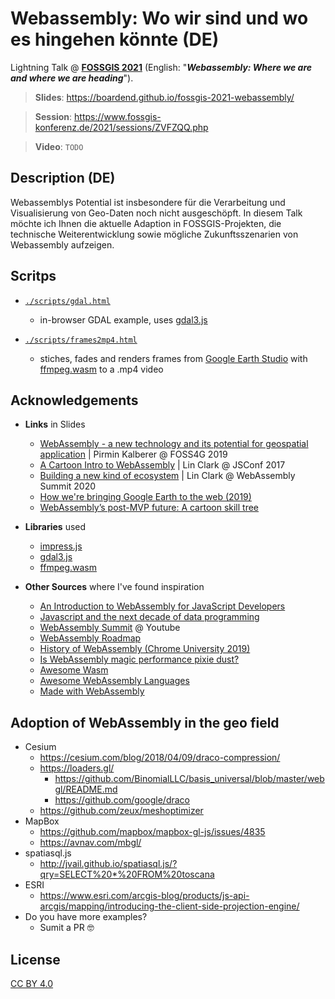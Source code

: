 # Webassembly: Wo wir sind und wo es hingehen könnte (DE)

Lightning Talk @ **[FOSSGIS 2021](https://www.fossgis-konferenz.de/2021/)** (English: "**_Webassembly: Where we are and where we are heading_**").

> **Slides**: https://boardend.github.io/fossgis-2021-webassembly/

> **Session**: https://www.fossgis-konferenz.de/2021/sessions/ZVFZQQ.php

> **Video**: `TODO`

## Description (DE)

Webassemblys Potential ist insbesondere für die Verarbeitung und Visualisierung von Geo-Daten noch nicht ausgeschöpft. In diesem Talk möchte ich Ihnen die aktuelle Adaption in FOSSGIS-Projekten, die technische Weiterentwicklung sowie mögliche Zukunftsszenarien von Webassembly aufzeigen.

## Scritps

- [`./scripts/gdal.html`](https://boardend.github.io/fossgis-2021-webassembly/scripts/gdal.html)

  - in-browser GDAL example, uses [gdal3.js](https://github.com/trylab-net/gdal3.js)

- [`./scripts/frames2mp4.html`](https://boardend.github.io/fossgis-2021-webassembly/scripts/frames2mp4.html)
  - stiches, fades and renders frames from [Google Earth Studio](https://www.google.com/intl/de/earth/studio/) with [ffmpeg.wasm](https://github.com/ffmpegwasm/ffmpeg.wasm) to a .mp4 video

## Acknowledgements

- **Links** in Slides
  - [WebAssembly - a new technology and its potential for geospatial application](https://media.ccc.de/v/bucharest-230-webassembly-a-new-technology-and-its-potential-for-geospatial-application) | Pirmin Kalberer @ FOSS4G 2019
  - [A Cartoon Intro to WebAssembly](https://github.com/matiassingers/awesome-readme) | Lin Clark @ JSConf 2017
  - [Building a new kind of ecosystem](https://bulldogjob.com/news/449-how-to-write-a-good-readme-for-your-github-project) | Lin Clark @ WebAssembly Summit 2020
  - [How we're bringing Google Earth to the web (2019)](https://web.dev/earth-webassembly/)
  - [WebAssembly’s post-MVP future: A cartoon skill tree](https://hacks.mozilla.org/2018/10/webassemblys-post-mvp-future/)
- **Libraries** used

  - [impress.js](https://github.com/impress/impress.js/)
  - [gdal3.js](https://github.com/trylab-net/gdal3.js)
  - [ffmpeg.wasm](https://github.com/ffmpegwasm/ffmpeg.wasm)

- **Other Sources** where I've found inspiration
  - [An Introduction to WebAssembly for JavaScript Developers](https://pascalpares.appspot.ovh/webassembly-for-javascript-developers/#Introduction)
  - [Javascript and the next decade of data programming](http://benschmidt.org/post/2020-01-15/2020-01-15-webgpu/)
  - [WebAssembly Summit](https://www.youtube.com/channel/UCh9PqDCdacsTpyRaIryhA8g) @ Youtube
  - [WebAssembly Roadmap](https://webassembly.org/roadmap/)
  - [History of WebAssembly (Chrome University 2019)](https://www.youtube.com/watch?v=6r0NKEQqkz0)
  - [Is WebAssembly magic performance pixie dust?](https://surma.dev/things/js-to-asc/)
  - [Awesome Wasm](https://github.com/mbasso/awesome-wasm)
  - [Awesome WebAssembly Languages](https://github.com/appcypher/awesome-wasm-langs)
  - [Made with WebAssembly](https://madewithwebassembly.com/)

## **Adoption** of WebAssembly in the geo field

- Cesium
  - https://cesium.com/blog/2018/04/09/draco-compression/
  - https://loaders.gl/
    - https://github.com/BinomialLLC/basis_universal/blob/master/webgl/README.md
    - https://github.com/google/draco
  - https://github.com/zeux/meshoptimizer
- MapBox
  - https://github.com/mapbox/mapbox-gl-js/issues/4835
  - https://avnav.com/mbgl/
- spatiasql.js
  - http://jvail.github.io/spatiasql.js/?qry=SELECT%20*%20FROM%20toscana
- ESRI
  - https://www.esri.com/arcgis-blog/products/js-api-arcgis/mapping/introducing-the-client-side-projection-engine/
- Do you have more examples?
  - Sumit a PR 🤓

## License

[CC BY 4.0](https://creativecommons.org/licenses/by/4.0/)
